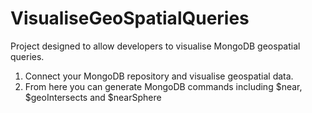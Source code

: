 # VisualiseGeoSpatialQueries
Project designed to allow developers to visualise MongoDB geospatial queries.

1. Connect your MongoDB repository and visualise geospatial data.
2. From here you can generate MongoDB commands including $near, $geoIntersects and $nearSphere
